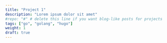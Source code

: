 ```yaml
---
title: "Project 1"
description: "Lorem ipsum dolor sit amet"
#repo: "#" # delete this line if you want blog-like posts for projects
tags: ["go", "golang", "hugo"]
weight: 1
draft: true
---
```


